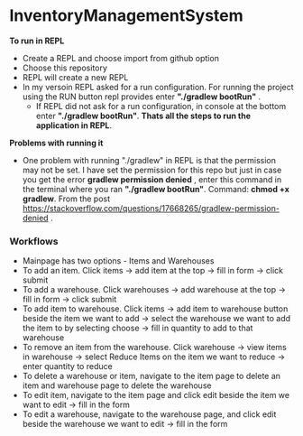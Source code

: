 # InventoryManagementSystem

**To run in REPL**
- Create a REPL and choose import from github option
- Choose this repository
- REPL will create a new REPL
- In my versoin REPL asked for a run configuration. For running the project using the RUN button repl provides enter **"./gradlew bootRun"** .
  - If REPL did not ask for a run configuration, in console at the bottom enter **"./gradlew bootRun"**.
  **Thats all the steps to run the application in REPL**.
  
**Problems with running it**
- One problem with running "./gradlew" in REPL is that the permission may not be set. I have set the permission for this repo but just in case you get the error
**gradlew permission denied** , enter this command in the terminal where you ran **"./gradlew bootRun"**. Command: **chmod +x gradlew**. From the post https://stackoverflow.com/questions/17668265/gradlew-permission-denied .

### Workflows
- Mainpage has two options - Items and Warehouses
- To add an item. Click items -> add item at the top -> fill in form -> click submit
- To add a warehouse. Click warehouses -> add warehouse at the top -> fill in form -> click submit
- To add item to warehouse. Click items -> add item to warehouse button beside the item we want to add -> select the warehouse we want to add the item to by selecting choose -> fill in quantity to add to that warehouse
- To remove an item from the warehouse. Click warehouse -> view items in warehouse -> select Reduce Items on the item we want to reduce -> enter quantity to reduce
- To delete a warehouse or item, navigate to the item page to delete an item and warehouse page to delete the warehouse
- To edit item, navigate to the item page and click edit beside the item we want to edit -> fill in the form
- To edit a warehouse, navigate to the warehouse page, and click edit beside the warehouse we want to edit -> fill in the form
